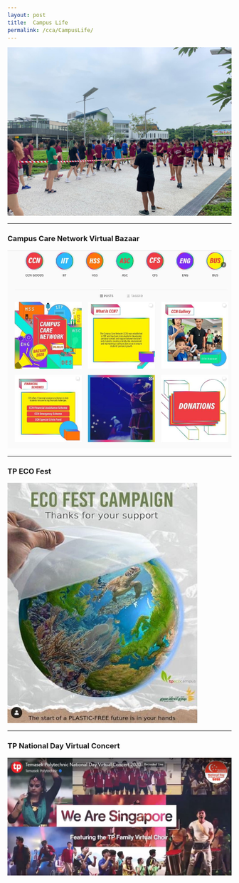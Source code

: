 ```yaml
---
layout: post
title:  Campus Life
permalink: /cca/CampusLife/
---
```


![Campus Life](/images/CSC_1.jpeg "Be Caring")

----
### Campus Care Network Virtual Bazaar ###
[![CCN](/images/Involved/CCN1.JPG)](https://www.instagram.com/e_ccnday/)

---
### TP ECO Fest ###
[![CCN](/images/Caring/EcoFest.JPG)](https://www.instagram.com/tpgig/)

---
### TP National Day Virtual Concert ###
[![NDC](/images/Entertained/NDC6.JPG)](/be-entertained/)

